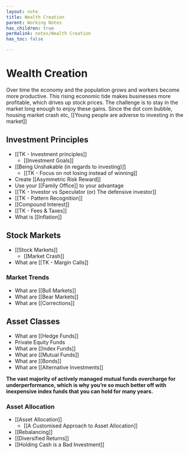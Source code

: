 ```yaml
---
layout: note
title: Wealth Creation
parent: Working Notes
has_children: true
permalink: notes/Wealth Creation
has_toc: false

---
```


# Wealth Creation
Over time the economy and the population grows and workers become more productive. This rising economic tide makes businesses more profitable, which drives up stock prices. The challenge is to stay in the market long enough to enjoy these gains. Since the dot com bubble, housing market crash etc,  [[Young people are adverse to investing in the market]]

## Investment Principles
- [[TK - Investment principles]]
	- [[Investment Goals]]
- [[Being Unshakable (in regards to investing)]]
	- [[TK - Focus on not losing instead of winning]]
- Create [[Asymmetric Risk Reward]]
- Use your [[Family Office]] to your advantage
- [[TK - Investor vs Speculator (or) The defensive investor]]
- [[TK - Pattern Recognition]]
- [[Compound Interest]]
- [[TK - Fees & Taxes]]
- What is [[Inflation]]

## Stock Markets
- [[Stock Markets]]
	- [[Market Crash]]
- What are [[TK - Margin Calls]]

### Market Trends
- What are [[Bull Markets]]
- What are [[Bear Markets]]
- What are [[Corrections]]

## Asset Classes
- What are [[Hedge Funds]]
- Private Equity Funds
- What are [[Index Funds]]
- What are [[Mutual Funds]]
- What are [[Bonds]]
- What are [[Alternative Investments]]

**The vast majority of actively managed mutual funds overcharge for underperformance, which is why you’re so much better off with inexpensive index funds that you can hold for many years.**

### Asset Allocation
- [[Asset Allocation]]
	- [[A Customised Approach to Asset Allocation]]
- [[Rebalancing]]
- [[Diversified Returns]]
- [[Holding Cash is a Bad Investment]]
